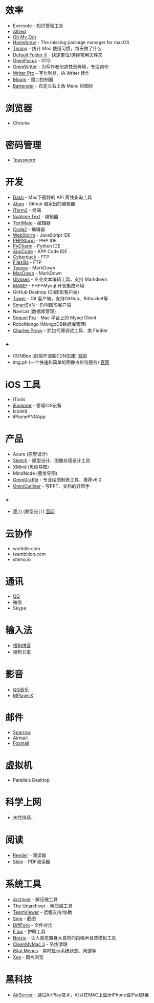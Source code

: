 # 效率

* Evernote - 知识管理工具
* [Alfred](https://www.alfredapp.com)
* [Oh My Zsh](https://github.com/robbyrussell/oh-my-zsh)
* [Homebrew](http://brew.sh) - The missing package manager for macOS
* [Timing](http://timingapp.com) - 统计 Mac 使用习惯，每天做了什么
* [Default Folder X](http://www.stclairsoft.com/DefaultFolderX/) - 快速定位/选择常用文件夹
* [OmniFocus](https://www.omnigroup.com/omnifocus/) - GTD
* [OmmWriter](http://www.ommwriter.com) - 为写作者创造梵音禅境，专注创作
* [Writer Pro](https://ia.net/writer/) - 写作利器，iA Writer 续作
* [Moom](https://manytricks.com/moom/) - 窗口控制器
* [Bartender](https://www.macbartender.com) - 自定义右上角 Menu 栏图标

# 浏览器

* Chrome

# 密码管理

* [1password](https://1password.com/features/)

# 开发

* [Dash](https://kapeli.com/dash) - Mac下最好的 API 离线查询工具
* [Atom](https://atom.io) - Github 自家出的编辑器
* [iTerm2](https://www.iterm2.com) - 终端
* [Sublime Text](https://www.sublimetext.com) - 编辑器
* [TextMate](http://macromates.com) - 编辑器
* [Coda2](http://www.panic.com/coda/) - 编辑器
* [WebStorm](https://www.jetbrains.com/webstorm/) - JavaScript IDE
* [PHPStorm](https://www.jetbrains.com/phpstorm/) - PHP IDE
* [PyCharm](https://www.jetbrains.com/pycharm/) - Python IDE
* [AppCode](https://www.jetbrains.com/objc/) - APP Code IDE
* [Cyberduck](https://cyberduck.io) - FTP
* [Filezilla](https://filezilla-project.org) - FTP
* [Typora](https://typora.io) - MarkDown
* [MacDown](http://macdown.uranusjr.com) - MarkDown
* [Ulysses](https://ulyssesapp.com) - 专业文本编辑工具，支持 Markdown
* [MAMP](https://www.mamp.info/en/) - PHP+Mysql 开发集成环境
* GitHub Desktop (Git图形客户端)
* [Tower](https://www.git-tower.com) - Git 客户端，支持GitHub、Bitbucket等
* [SmartSVN](http://www.smartsvn.com) - SVN图形客户端
* Navicat (数据库管理)
* [Sequel Pro](http://www.sequelpro.com) - Mac 平台上的 Mysql Client
* RoboMongo (MongoDB数据库管理)
* [Charles Proxy](https://www.charlesproxy.com) - 抓包代理调试工具、类 Fiddler


### +

* CDNBee (前端开源库CDN加速) [官网](https://cdnbee.com)
* img.ph (一个快速和简单的图像占位符服务) [官网](https://img.ph)

# iOS 工具

* iTools
* [iExplorer](https://www.macroplant.com/iexplorer/) - 管理iOS设备
* Iconkit
* iPhonePNGApp


# 产品

* Axure (原型设计)
* [Sketch](https://www.sketchapp.com) - 原型设计、图像处理设计工具
* XMind (思维导图)
* MindNode (思维导图)
* [OmniGraffle](https://www.omnigroup.com/omnigraffle) - 专业绘图制表工具，推荐v6.0
* [OmniOutliner](https://www.omnigroup.com/omnioutliner) - 写PPT、文档的好帮手


### +

* 墨刀 (原型设计) [官网](https://modao.cc)

# 云协作

* worktile.com
* teambition.com
* shimo.io

# 通讯

* [QQ](http://im.qq.com/macqq/)
* 微信
* Skype

# 输入法

* [搜狗拼音](http://pinyin.sogou.com/mac/)
* 搜狗五笔

# 影音

* [QQ音乐](http://y.qq.com/download/mac.html)
* [MPlayerX](http://mplayerx.org)

# 邮件

* [Sparrow](http://www.sparrowmailapp.com)
* [Airmail](http://airmailapp.com)
* [Foxmail](http://www.foxmail.com)

# 虚拟机

* Parallels Desktop

# 科学上网

* 未完待续...

# 阅读

* [Reeder](http://reederapp.com/mac/) - 阅读器
* [Skim](https://sourceforge.net/projects/skim-app/) - PDF阅读器

# 系统工具

* [Archiver](http://archiverapp.com) - 解压缩工具
* [The Unarchiver](https://itunes.apple.com/cn/app/the-unarchiver/id425424353?mt=12) - 解压缩工具
* [TeamViewer](https://www.teamviewer.com) - 远程支持/协助
* [Snip](http://snip.qq.com) - 截图
* [DiffFork](http://www.dotfork.com/difffork/) - 文件对比
* [F.lux](https://justgetflux.com) - 护眼工具
* [Noizio](http://noiz.io) - 让人感觉置身大自然的白噪声音效模拟工具
* [CleanMyMac 3](http://macpaw.com/cleanmymac) - 系统清理
* [iStat Menus](https://bjango.com/mac/istatmenus/) - 实时显示系统状态、网速等
* [Xee](http://xee.c3.cx) - 图片浏览

# 黑科技

* [AirServer](http://www.airserver.com) - 通过AirPlay技术，可以在MAC上显示iPhone或iPad屏幕
